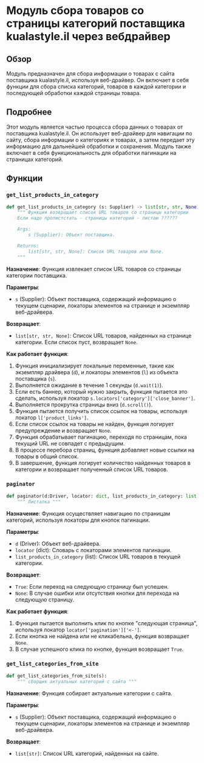# Модуль сбора товаров со страницы категорий поставщика kualastyle.il через вебдрайвер

## Обзор

Модуль предназначен для сбора информации о товарах с сайта поставщика kualastyle.il, используя веб-драйвер. Он включает в себя функции для сбора списка категорий, товаров в каждой категории и последующей обработки каждой страницы товара.

## Подробнее

Этот модуль является частью процесса сбора данных о товарах от поставщика kualastyle.il. Он использует веб-драйвер для навигации по сайту, сбора информации о категориях и товарах, а затем передает эту информацию для дальнейшей обработки и сохранения. Модуль также включает в себя функциональность для обработки пагинации на страницах категорий.

## Функции

### `get_list_products_in_category`

```python
def get_list_products_in_category (s: Supplier) -> list[str, str, None]:
    """ Функция возвращает список URL товаров со страницы категории
    Если надо пролистстать - страницы категорий - листаю ??????

    Args:
        s (Supplier): Объект поставщика.

    Returns:
        list[str, str, None]: Список URL товаров или None.
    """
```

**Назначение**: Функция извлекает список URL товаров со страницы категории поставщика.

**Параметры**:
- `s` (Supplier): Объект поставщика, содержащий информацию о текущем сценарии, локаторы элементов на странице и экземпляр веб-драйвера.

**Возвращает**:
- `list[str, str, None]`: Список URL товаров, найденных на странице категории. Если список пуст, возвращает `None`.

**Как работает функция**:
1. Функция инициализирует локальные переменные, такие как экземпляр драйвера (`d`), и локаторы элементов (`l`) из объекта поставщика (`s`).
2. Выполняется ожидание в течение 1 секунды (`d.wait(1)`).
3. Если есть баннер, который нужно закрыть, функция пытается это сделать, используя локатор `s.locators['category']['close_banner']`.
4. Выполняется прокрутка страницы вниз (`d.scroll()`).
5. Функция пытается получить список ссылок на товары, используя локатор `l['product_links']`.
6. Если список ссылок на товары не найден, функция логирует предупреждение и возвращает `None`.
7. Функция обрабатывает пагинацию, переходя по страницам, пока текущий URL не совпадет с предыдущим.
8. В процессе перебора страниц, функция добавляет новые ссылки на товары в общий список.
9. В завершение, функция логирует количество найденных товаров в категории и возвращает полученный список URL товаров.

### `paginator`

```python
def paginator(d:Driver, locator: dict, list_products_in_category: list):
    """ Листалка """
```

**Назначение**: Функция осуществляет навигацию по страницам категорий, используя локаторы для кнопок пагинации.

**Параметры**:
- `d` (Driver): Объект веб-драйвера.
- `locator` (dict): Словарь с локаторами элементов пагинации.
- `list_products_in_category` (list): Список URL товаров в текущей категории.

**Возвращает**:
- `True`: Если переход на следующую страницу был успешен.
- `None`: В случае ошибки или отсутствия кнопки для перехода на следующую страницу.

**Как работает функция**:
1. Функция пытается выполнить клик по кнопке "следующая страница", используя локатор `locator['pagination']['<-']`.
2. Если кнопка не найдена или не кликабельна, функция возвращает `None`.
3. В случае успешного клика по кнопке, функция возвращает `True`.

### `get_list_categories_from_site`

```python
def get_list_categories_from_site(s):
    """ сборщик актуальных категорий с сайта """
```

**Назначение**: Функция собирает актуальные категории с сайта.

**Параметры**:
- `s` (Supplier): Объект поставщика, содержащий информацию о текущем сценарии, локаторы элементов на странице и экземпляр веб-драйвера.

**Возвращает**:
- `list[str]`: Список URL категорий, найденных на сайте.